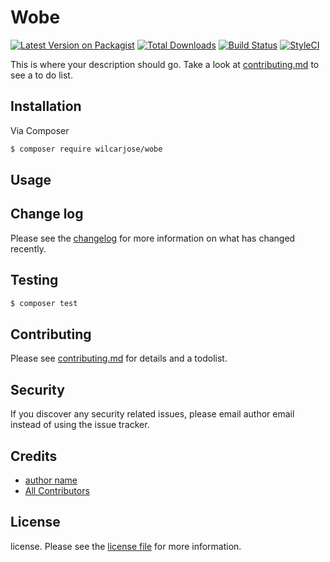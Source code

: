 # Wobe

[![Latest Version on Packagist][ico-version]][link-packagist]
[![Total Downloads][ico-downloads]][link-downloads]
[![Build Status][ico-travis]][link-travis]
[![StyleCI][ico-styleci]][link-styleci]

This is where your description should go. Take a look at [contributing.md](contributing.md) to see a to do list.

## Installation

Via Composer

``` bash
$ composer require wilcarjose/wobe
```

## Usage

## Change log

Please see the [changelog](changelog.md) for more information on what has changed recently.

## Testing

``` bash
$ composer test
```

## Contributing

Please see [contributing.md](contributing.md) for details and a todolist.

## Security

If you discover any security related issues, please email author email instead of using the issue tracker.

## Credits

- [author name][link-author]
- [All Contributors][link-contributors]

## License

license. Please see the [license file](license.md) for more information.

[ico-version]: https://img.shields.io/packagist/v/wilcarjose/wobe.svg?style=flat-square
[ico-downloads]: https://img.shields.io/packagist/dt/wilcarjose/wobe.svg?style=flat-square
[ico-travis]: https://img.shields.io/travis/wilcarjose/wobe/master.svg?style=flat-square
[ico-styleci]: https://styleci.io/repos/12345678/shield

[link-packagist]: https://packagist.org/packages/wilcarjose/wobe
[link-downloads]: https://packagist.org/packages/wilcarjose/wobe
[link-travis]: https://travis-ci.org/wilcarjose/wobe
[link-styleci]: https://styleci.io/repos/12345678
[link-author]: https://github.com/wilcarjose
[link-contributors]: ../../contributors]